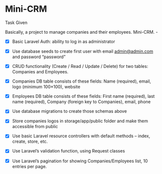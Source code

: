 # Mini-CRM
Task Given

Basically, a project to manage companies and their employees. Mini-CRM. -


- [X] Basic Laravel Auth: ability to log in as administrator

- [X] Use database seeds to create first user with email admin@admin.com and password “password”

- [X] CRUD functionality (Create / Read / Update / Delete) for two tables: Companies and Employees.

- [X] Companies DB table consists of these fields: Name (required), email, logo (minimum 100×100), website

- [X] Employees DB table consists of these fields: First name (required), last name (required), Company (foreign key to Companies), email, phone

- [X] Use database migrations to create those schemas above

- [X] Store companies logos in storage/app/public folder and make them accessible from public

- [X] Use basic Laravel resource controllers with default methods – index, create, store, etc.

- [X] Use Laravel’s validation function, using Request classes

- [X] Use Laravel’s pagination for showing Companies/Employees list, 10 entries  per page.
